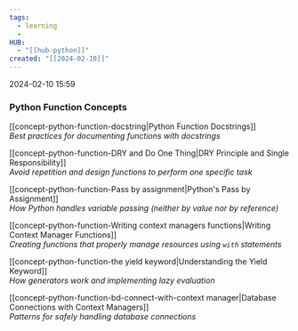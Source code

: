 ```yaml
---
tags:
  - learning
  - 
HUB:
  - "[[hub-python]]"
created: "[[2024-02-10]]"
---
```

2024-02-10  15:59

### Python Function Concepts

[[concept-python-function-docstring|Python Function Docstrings]]  
*Best practices for documenting functions with docstrings*

[[concept-python-function-DRY and Do One Thing|DRY Principle and Single Responsibility]]  
*Avoid repetition and design functions to perform one specific task*

[[concept-python-function-Pass by assignment|Python's Pass by Assignment]]  
*How Python handles variable passing (neither by value nor by reference)*

[[concept-python-function-Writing context managers functions|Writing Context Manager Functions]]  
*Creating functions that properly manage resources using `with` statements*

[[concept-python-function-the yield keyword|Understanding the Yield Keyword]]  
*How generators work and implementing lazy evaluation*

[[concept-python-function-bd-connect-with-context manager|Database Connections with Context Managers]]  
*Patterns for safely handling database connections*